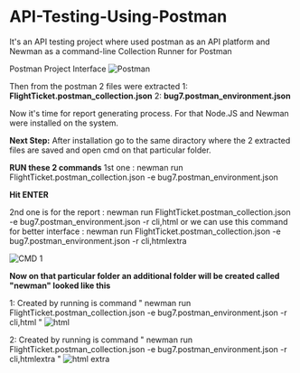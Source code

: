 # API-Testing-Using-Postman
It's an API testing project where used postman as an API platform and Newman as a command-line Collection Runner for Postman

Postman Project Interface
![Postman](https://github.com/rafidjaouad/API-Testing-Using-Postman/assets/132584373/a566de64-136f-4bed-b089-55c6bf8f7b3b)

Then from the postman 2 files were extracted 
  1: **FlightTicket.postman_collection.json**
  2: **bug7.postman_environment.json**

Now it's time for report generating process.
For that Node.JS and Newman were installed on the system.

**Next Step:**
After installation go to the same diractory where the 2 extracted files are saved and open cmd on that particular folder.

**RUN these 2 commands** 
1st one :  newman run FlightTicket.postman_collection.json -e bug7.postman_environment.json

**Hit ENTER**

2nd one is for the report :  newman run FlightTicket.postman_collection.json -e bug7.postman_environment.json -r cli,html
or 
we can use this command for better interface : newman run FlightTicket.postman_collection.json -e bug7.postman_environment.json -r cli,htmlextra

![CMD 1](https://github.com/rafidjaouad/API-Testing-Using-Postman/assets/132584373/7076e0a7-73c8-4786-a1e2-d82fef0a60f0)

**Now on that particular folder an additional folder will be created called "newman" looked like this**

1: Created by running is command " newman run FlightTicket.postman_collection.json -e bug7.postman_environment.json -r cli,html "
![html](https://github.com/rafidjaouad/API-Testing-Using-Postman/assets/132584373/f352ad1a-be57-4f53-93ff-40b34c2bb75a)

2: Created by running is command " newman run FlightTicket.postman_collection.json -e bug7.postman_environment.json -r cli,htmlextra "
![html extra](https://github.com/rafidjaouad/API-Testing-Using-Postman/assets/132584373/2c6b990c-f57e-4ee0-9ad8-2489b2083567)




